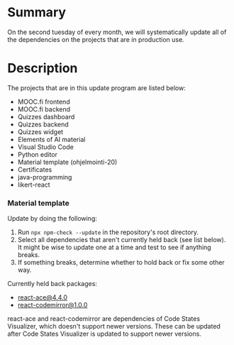 # Summary
[summary]: #summary

On the second tuesday of every month, we will systematically update all of the dependencies on the projects that are in production use.

# Description
[description]: #description

The projects that are in this update program are listed below:

* MOOC.fi frontend
* MOOC.fi backend
* Quizzes dashboard
* Quizzes backend
* Quizzes widget
* Elements of AI material
* Visual Studio Code
* Python editor
* Material template (ohjelmointi-20)
* Certificates
* java-programming
* likert-react

### Material template

Update by doing the following:
1. Run `npx npm-check --update` in the repository's root directory.
2. Select all dependencies that aren't currently held back (see list below). It might be wise to update one at a time and test to see if anything breaks.
3. If something breaks, determine whether to hold back or fix some other way.

Currently held back packages:
* react-ace@4.4.0
* react-codemirror@1.0.0

react-ace and react-codemirror are dependencies of Code States Visualizer, which doesn't support newer versions. These can be updated after Code States Visualizer is updated to support newer versions.
